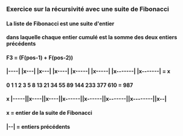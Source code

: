 ### Exercice sur la récursivité avec une suite de Fibonacci

#### La liste de Fibonacci est une suite d'entier
#### dans laquelle chaque entier cumulé est la somme des deux entiers précédents

#### F3 = (F(pos-1) + F(pos-2))

####  |----| |x---| |x---| |x----| |x-----| |x-----| |x-------| |x-------| = x
####   0  1   1  2   3  5   8  13   21  34   55  89   144  233   377  610  = 987
####   x |-----||x----||x----||x------||x------||x-------||x--------||x--|
       
####   x		= entier de la suite de Fibonacci
####   |--|	= entiers précédents 
